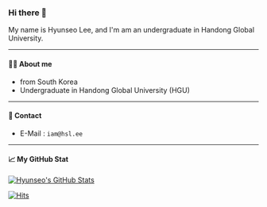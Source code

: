 ### Hi there 👋
My name is Hyunseo Lee, and I'm am an undergraduate in Handong Global University.

---

#### 🙋‍♂️ About me
* from South Korea
* Undergraduate in Handong Global University (HGU)

---

#### 💬 Contact
* E-Mail : ```iam@hsl.ee```

---

#### 📈 My GitHub Stat
[![Hyunseo's GitHub Stats](https://github-readme-stats.vercel.app/api?username=iamhslee&count_private=true&show_icons=true)](https://github.com/anuraghazra/github-readme-stats)


[![Hits](https://hits.seeyoufarm.com/api/count/incr/badge.svg?url=https%3A%2F%2Fgithub.com%2Fiamhslee&count_bg=%2379C83D&title_bg=%23555555&icon=&icon_color=%23E7E7E7&title=hits&edge_flat=false)](https://hits.seeyoufarm.com)

